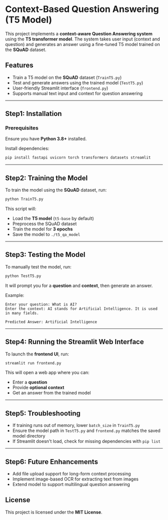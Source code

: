 # Context-Based Question Answering (T5 Model)

This project implements a **context-aware Question Answering system** using the **T5 transformer model**. The system takes user input (context and question) and generates an answer using a fine-tuned T5 model trained on the **SQuAD** dataset.

## Features
- Train a T5 model on the **SQuAD** dataset (`TrainT5.py`)
- Test and generate answers using the trained model (`TestT5.py`)
- User-friendly Streamlit interface (`frontend.py`)
- Supports manual text input and context for question answering

---

## Step1: Installation
### Prerequisites
Ensure you have **Python 3.8+** installed.

Install dependencies:
```sh
pip install fastapi uvicorn torch transformers datasets streamlit
```

---

## Step2: Training the Model
To train the model using the **SQuAD** dataset, run:
```sh
python TrainT5.py
```
This script will:
- Load the **T5 model** (`t5-base` by default)
- Preprocess the SQuAD dataset
- Train the model for **3 epochs**
- Save the model to `./t5_qa_model`

---

## Step3: Testing the Model
To manually test the model, run:
```sh
python TestT5.py
```
It will prompt you for a **question** and **context**, then generate an answer.

Example:
```
Enter your question: What is AI?
Enter the context: AI stands for Artificial Intelligence. It is used in many fields.

Predicted Answer: Artificial Intelligence
```

---

## Step4: Running the Streamlit Web Interface
To launch the **frontend UI**, run:
```sh
streamlit run frontend.py
```
This will open a web app where you can:
- Enter a **question**
- Provide **optional context**
- Get an answer from the trained model

---
## Step5: Troubleshooting
- If training runs out of memory, lower `batch_size` in `TrainT5.py`
- Ensure the model path in `TestT5.py` and `frontend.py` matches the saved model directory
- If Streamlit doesn't load, check for missing dependencies with `pip list`

---

## Step6: Future Enhancements
- Add file upload support for long-form context processing
- Implement image-based OCR for extracting text from images
- Extend model to support multilingual question answering

## License
This project is licensed under the **MIT License**.

